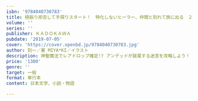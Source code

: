 ```yaml
---
isbn: '9784040730783'
title: 極振り拒否して手探りスタート！　特化しないヒーラー、仲間と別れて旅に出る　２
volume: ''
series: ''
publisher: ＫＡＤＯＫＡＷＡ
pubdate: '2019-07-05'
cover: 'https://cover.openbd.jp/9784040730783.jpg'
author: 刻一／著 MIYA*KI／イラスト
description: 神聖魔法でレアドロップ確定!? アンデッドが跋扈する迷宮を攻略しよう！
price: '1300'
genre: ''
target: 一般
format: 単行本
content: 日本文学、小説・物語

---
```


